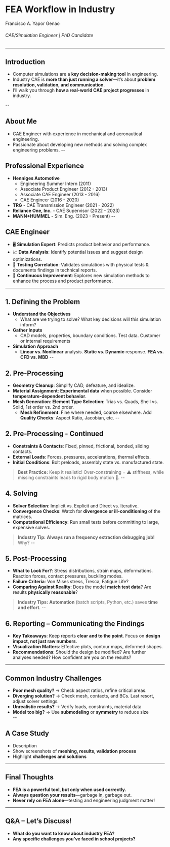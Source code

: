 # FEA Workflow in Industry
Francisco A. Yapor Genao
###### CAE/Simulation Engineer | PhD Candidate
---

## Introduction
- Computer simulations are a **key decision-making tool** in engineering.
- Industry CAE is **more than just running a solver**—it’s about **problem resolution, validation, and communication**.  
- I’ll walk you through **how a real-world CAE project progresses** in industry. 

--
## About Me
- CAE Engineer with experience in mechanical and aeronautical engineering.
- Passionate about developing new methods and solving complex engineering problems.
--

## Professional Experience
- **Henniges Automotive**
  - Engineering Summer Intern (2011)
  - Associate Product Engineer (2012 - 2013)
  - Associate CAE Engineer (2013 - 2016)
  - CAE Engineer (2016 - 2020)
- **TRG** - CAE Transmission Engineer (2021 - 2022)
- **Reliance One, Inc.** - CAE Supervisor (2022 - 2023)
- **MANN+HUMMEL** - Sim. Eng. (2023 - Present)
--

## CAE Engineer
- 🖥️ **Simulation Expert**: Predicts product behavior and performance.
- 📈 **Data Analysis**: Identify potential issues and suggest design optimizations.
- 🧪 **Testing Correlation**: Validates simulations with physical tests & documents findings in technical reports.
- 🚀 **Continuous Improvement**: Explores new simulation methods to enhance the process and product performance.
---

## 1. Defining the Problem
- **Understand the Objectives**  
  - What are we trying to solve? What key decisions will this simulation inform? 
- **Gather Inputs**  
  - CAD models, properties, boundary conditions. Test data. Customer or internal requirements  
- **Simulation Approach** 
  - **Linear vs. Nonlinear** analysis. **Static vs. Dynamic** response. **FEA vs. CFD vs. MBD**
--

## 2. Pre-Processing
- **Geometry Cleanup**: Simplify CAD, defeature, and idealize.
- **Material Assignment**: **Experimental data** when possible. Consider **temperature-dependent behavior**.
- **Mesh Generation**: **Element Type Selection**: Trias vs. Quads, Shell vs. Solid, 1st order vs. 2nd order.
  - **Mesh Refinement**: Fine where needed, coarse elsewhere. Add **Quality Checks**: Aspect Ratio, Jacobian, etc. 
--

## 2. Pre-Processing - Continued
- **Constraints & Contacts**: Fixed, pinned, frictional, bonded, sliding contacts.
- **External Loads**: Forces, pressures, accelerations, thermal effects.
- **Initial Conditions**: Bolt preloads, assembly state vs. manufactured state.
> **Best Practice:** Keep it realistic! Over-constraining = ⚠️ stiffness, while missing constraints leads to rigid body motion 🚀.
--

## 4. Solving
- **Solver Selection**: Implicit vs. Explicit and Direct vs. Iterative.
- **Convergence Checks**: Watch for **divergence or ill-conditioning** of the matrices.
- **Computational Efficiency**: Run small tests before committing to large, expensive solves. 
> **Industry Tip:** **Always run a frequency extraction debugging job!** Why?
--

## 5. Post-Processing
- **What to Look For?**: Stress distributions, strain maps, deformations. Reaction forces, contact pressures, buckling modes.
- **Failure Criteria**: Von Mises stress, Tresca, Fatigue Life?
- **Comparing Against Reality**: Does the model **match test data**? Are results **physically reasonable**?  
> **Industry Tips:** **Automation** (batch scripts, Python, etc.) saves **time and effort**. 
--

## 6. Reporting – Communicating the Findings
- **Key Takeaways**: Keep reports **clear and to the point**. Focus on **design impact, not just raw numbers**.
- **Visualization Matters**: Effective plots, contour maps, deformed shapes.
- **Recommendations**: Should the design be modified? Are further analyses needed? How confident are you on the results?
---

## Common Industry Challenges
- **Poor mesh quality?** → Check aspect ratios, refine critical areas.
- **Diverging solution?** → Check mesh, contacts, and BCs. Last resort, adjust solver settings.
- **Unrealistic results?** → Verify loads, constraints, material data
- **Model too big?** → Use **submodeling** or **symmetry** to reduce size  
--

## A Case Study
- Description
- Show screenshots of **meshing, results, validation process**  
- Highlight **challenges and solutions**  
---

## Final Thoughts
- **FEA is a powerful tool, but only when used correctly.**
- **Always question your results**—garbage in, garbage out.
- **Never rely on FEA alone**—testing and engineering judgment matter!
---

## Q&A – Let’s Discuss!
- **What do you want to know about industry FEA?**  
- **Any specific challenges you’ve faced in school projects?**  
